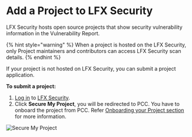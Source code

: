 # Add a Project to LFX Security

LFX Security hosts open source projects that show security vulnerability information in the Vulnerability Report.&#x20;

{% hint style="warning" %}
When a project is hosted on the LFX Security, only Project maintainers and contributors can access LFX Security scan details.
{% endhint %}

If your project is not hosted on LFX Security, you can submit a project application.

**To submit a project:**

1. [Log in](../../sso/sign-in/) to [LFX Security](https://security.lfx.linuxfoundation.org).&#x20;
2. Click **Secure My Project**, you will be redirected to PCC. You have to onboard the project from PCC. Refer [Onboarding your Project section](onboarding-your-project.md)  for more information.&#x20;

![Secure My Project](<../../.gitbook/assets/Secure\_My\_Project (1).png>)


